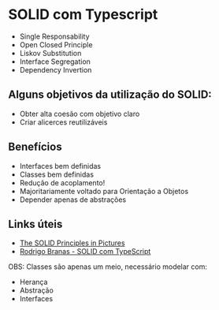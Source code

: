 # SOLID com Typescript

- Single Responsability
- Open Closed Principle
- Liskov Substitution
- Interface Segregation
- Dependency Invertion

## Alguns objetivos da utilização do SOLID: 
- Obter alta coesão com objetivo claro
- Criar alicerces reutilizáveis

## Benefícios
- Interfaces bem definidas
- Classes bem definidas
- Redução de acoplamento!
- Majoritariamente voltado para Orientação a Objetos
- Depender apenas de abstrações

## Links úteis
- [The SOLID Principles in Pictures](https://medium.com/backticks-tildes/the-s-o-l-i-d-principles-in-pictures-b34ce2f1e898)
- [Rodrigo Branas - SOLID com TypeScript](https://www.youtube.com/watch?v=899Qa6sQcRc&t=2231s)


OBS: Classes são apenas um meio, necessário modelar com:
- Herança
- Abstração
- Interfaces

